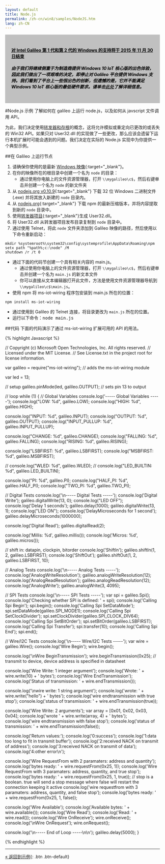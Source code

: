 ```yaml
---
layout: default
title: Node.js
permalink: /zh-cn/win8/samples/NodeJS.htm
lang: zh-CN
---
```


<div style="background-color:Silver; color:black; padding:20px;">
	<h4><u>对 Intel Galileo 第 1 代和第 2 代的 Windows 的支持将于 2015 年 11 月 30 日结束</u></h4>
	<p><h5>由于我们将继续侧重于为制造商提供 Windows 10 IoT 核心版的出色体验，因此我们做出了一项艰难的决定，即停止对 Galileo 平台提供 Windows 支持。我们看到了平台上一些很出色的创新，但遗憾的是，它并不能满足 Windows 10 IoT 核心版的最低硬件要求。请单击<a href="http://go.microsoft.com/fwlink/?LinkId=690091" target="_blank">此处</a>了解详细信息。</h5></p>
</div>

#Node.js 示例
了解如何在 galileo 上运行 node.js，以及如何从 javscript 文件调用 API。

为此，我们决定使用[转发器和存根](Forwarders.htm)的概念，这将允许模拟或重定向已更改的或丢失的 Win32 API。如果只对 User32.dll 的实现做了一些更改，那么应该会遗留下运行本机扩展时可能会遇到的问题。我们决定在实际的 Node.js 实现中为你提供一个典型示例。

##在 Galileo 上运行节点

1. 请确保你使用的是最新 [Windows 映像](https://connect.microsoft.com/windowsembeddedIoT/Downloads){:target="_blank"}。
1. 在你的映像所在的根目录中创建一个名为 `node` 的目录：
    * 通过使用你电脑上的文件资源管理器，打开 `\\mygalileo\c$`，然后右键单击并创建一个名为 `node` 的新文件夹
1. 从 [nodejs.org v0.10.9](http://nodejs.org/dist/v0.10.9/){:target="_blank"} 下载 32 位 Windows 二进制文件 \(.exe\) 并将其放入新建的 `node` 目录内。
1. 从 [nodejs.org](http://nodejs.org/dist/npm/){:target="_blank"} 下载 npm 的最新压缩版本，并将内容提取到新的 `node` 目录中。
1. 使用[转发器项目](https://github.com/ms-iot/forwarders){:target="_blank"}生成 User32.dll。
1. 将 User32.dll 从转发器项目发布目录复制到 `node` 目录中。
1. 通过使用 Telnet，将此 `node` 文件夹添加到 Galileo 映像的路径，然后使用以下命令重新启动：

~~~
mkdir %systemroot%\system32\config\systemprofile\AppData\Roaming\npm
setx path "%path%;c:\node" /M
shutdown /r /t 0
~~~

* 通过下面的代码节创建一个具有相关内容的 main.js。
    * 通过使用你电脑上的文件资源管理器，打开 `\\mygalileo\c$`，然后右键单击并创建一个名为 `main.js` 的新文本文件
    * 你可以直接从文本编辑器打开此文件，方法是使用文件资源管理器导航到 `\\mygalileo\c$\main.js`。
* 使用 npm 将 ms-iot-wiring 程序包安装到 main.js 所在的位置：

~~~
npm install ms-iot-wiring
~~~

* 通过使用到 Galileo 的 Telnet 连接，将目录更改为 `main.js` 所在的位置。
* 运行以下命令：<kbd>node main.js</kbd>

##代码
下面的代码演示了通过 ms-iot-wiring 扩展可用的 API 的用法。

{% highlight Javascript %}

// Copyright (c) Microsoft Open Technologies, Inc.  All rights reserved.
// Licensed under the MIT License.
// See License.txt in the project root for license information.

var galileo = require("ms-iot-wiring"); // adds the ms-iot-wiring module

var led = 13;

// setup
galileo.pinMode(led, galileo.OUTPUT); // sets pin 13 to output

// loop
while (1)
{
   // Global Variables
   console.log('----- Global Variables -----');
   console.log("LOW: %d", galileo.LOW);
   console.log("HIGH: %d", galileo.HIGH);

   console.log("INPUT: %d", galileo.INPUT);
   console.log("OUTPUT: %d", galileo.OUTPUT);
   console.log("INPUT_PULLUP: %d", galileo.INPUT_PULLUP);

   console.log("CHANGE: %d", galileo.CHANGE);
   console.log("FALLING: %d", galileo.FALLING);
   console.log("RISING: %d", galileo.RISING);

   console.log("LSBFIRST: %d", galileo.LSBFIRST);
   console.log("MSBFIRST: %d", galileo.MSBFIRST);

   // console.log("WLED: %d", galileo.WLED);
   // console.log("LED_BUILTIN: %d", galileo.LED_BUILTIN);

   console.log("PI: %d", galileo.PI);
   console.log("HALF_PI: %d", galileo.HALF_PI);
   console.log("TWO_PI: %d", galileo.TWO_PI);

   // Digital Tests
   console.log('\n----- Digital Tests -----');
   console.log('Digital Write');
   galileo.digitalWrite(13, 0);
   console.log("LED OFF");
   console.log('Delay 1 seconds');
   galileo.delay(1000);
   galileo.digitalWrite(13, 1);
   console.log("LED ON");
   console.log('DelayMicroseconds for 1 second');
   galileo.delayMicroseconds(1000000);

   console.log('Digital Read');
   galileo.digitalRead(2);

   console.log('Millis: %d', galileo.millis());
   console.log('Micros: %d', galileo.micros());

   // shift in: datapin, clockpin, bitorder
   console.log('ShiftIn');
   galileo.shiftIn(1, 2, galileo.LSBFIRST);
   console.log('ShiftOut');
   galileo.shiftOut(1, 2, galileo.LSBFIRST, 10);

   // Analog Tests
   console.log('\n----- Analog Tests -----');
   console.log('AnalogWriteResolution');
   galileo.analogWriteResolution(12);
   console.log('AnalogReadResolution');
   galileo.analogReadResolution(12);
   console.log('AnalogWrite');
   galileo.analogWrite(3, 4095);

   // SPI Tests
   console.log('\n----- SPI Tests -----');
   var spi = galileo.Spi();
   console.log('Checking whether SPI is defined: ' + spi);
   console.log('Calling Spi Begin');
   spi.begin();
   console.log('Calling Spi SetDataMode');
   spi.setDataMode(galileo.SPI_MODE1);
   console.log('Calling Spi SetClockDivider');
   spi.setClockDivider(galileo.SPI_CLOCK_DIV64);
   console.log('Calling Spi SetBitOrder');
   spi.setBitOrder(galileo.LSBFIRST);
   console.log('Calling Spi Transfer');
   spi.transfer(10);
   console.log('Calling Spi End');
   spi.end();

   // Wire/I2C Tests
   console.log('\n----- Wire/I2C Tests -----');
   var wire = galileo.Wire();
   console.log('Wire Begin');
   wire.begin();

   console.log('\nWire BeginTransmission');
   wire.beginTransmission(0x25); // transmit to device, device address is specified in datasheet

   console.log('Wire Write: 1 integer argument');
   console.log('Wrote: ' + wire.write(10) + ' bytes');
   console.log('Wire EndTransmission');
   console.log('Status of transmission: ' + wire.endTransmission());

   console.log('\nwire write: 1 string argument');
   console.log('wrote: ' + wire.write("hello") + ' bytes');
   console.log('wire endtransmission with true stop');
   console.log('status of transmission: ' + wire.endTransmission(true));

   console.log('Wire Write: 2 arguments');
   var array = [0x01, 0x02, 0x03, 0x04];
   console.log('wrote ' + wire.write(array, 4) + ' bytes');
   console.log('wire endtransmission with false stop');
   console.log('status of transmission: ' + wire.endTransmission(false));

   console.log('Return values:');
   console.log('0:success');
   console.log('1:data too long to fit in transmit buffer');
   console.log('2:received NACK on transmit of address');
   console.log('3:received NACK on transmit of data');
   console.log('4:other error\n');

   console.log('Wire RequestFrom with 2 paramaters: address and quantity');
   console.log('bytes ready: ' + wire.requestFrom(0x25, 1));
   console.log('Wire RequestFrom with 3 paramaters: address, quantity, and true stop');
   console.log('bytes ready: ' + wire.requestFrom(0x25, 1, true)); // stop is a boolean. true will send a stop message where false will restart the connection keeping it active
   console.log('wire requestfrom with 3 paramaters: address, quantity, and false stop');
   console.log('bytes ready: ' + wire.requestFrom(0x25, 1, false));

   console.log('Wire Available');
   console.log('Available bytes: ' + wire.available());
   console.log('Wire Read');
   console.log('Read: ' + wire.read());
   console.log('Wire OnReceive');
   wire.onReceive();
   console.log('\nWire OnRequest');
   wire.onRequest();

   console.log('\n----- End of Loop -----\n\n');
   galileo.delay(5000);
}

{% endhighlight %}


---
[&laquo; 返回到示例](SampleApps.htm){: .btn .btn-default}
